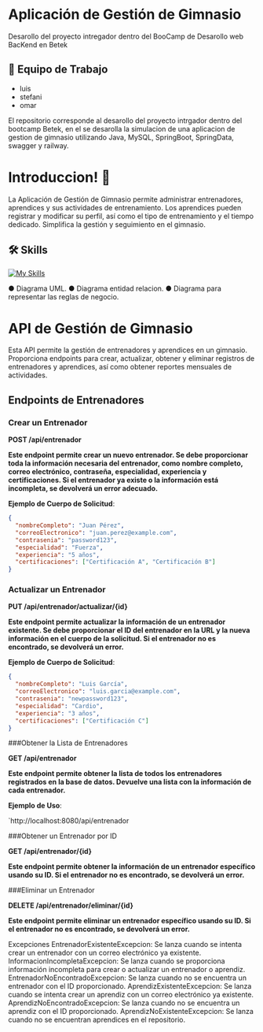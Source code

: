 
# Aplicación de Gestión de Gimnasio

Desarollo del proyecto intregador dentro del BooCamp de Desarollo web BacKend en Betek





## 📌 Equipo de Trabajo

- luis
- stefani
- omar
  
 El repositorio corresponde al desarollo del proyecto intrgador dentro del bootcamp Betek, en el se desarolla la simulacion de una aplicacion de gestion de gimnasio utilizando Java, MySQL, SpringBoot, SpringData, swagger y railway.



# Introduccion! 👋
La Aplicación de Gestión de Gimnasio permite administrar entrenadores, aprendices y sus actividades de entrenamiento. Los aprendices pueden registrar y modificar su perfil, así como el tipo de entrenamiento y el tiempo dedicado. Simplifica la gestión y seguimiento en el gimnasio.


## 🛠 Skills
[![My Skills](https://skillicons.dev/icons?i=java,spring,gradle,idea,mongodb,mysql,postman)](https://skillicons.dev)

● Diagrama UML.
● Diagrama entidad relacion.
● Diagrama para representar las reglas de negocio.


# API de Gestión de Gimnasio

Esta API permite la gestión de entrenadores y aprendices en un gimnasio. Proporciona endpoints para crear, actualizar, obtener y eliminar registros de entrenadores y aprendices, así como obtener reportes mensuales de actividades.

## Endpoints de Entrenadores

### Crear un Entrenador

**POST /api/entrenador**

**Este endpoint permite crear un nuevo entrenador. Se debe proporcionar toda la información necesaria del entrenador, como nombre completo, correo electrónico, contraseña, especialidad, experiencia y certificaciones. Si el entrenador ya existe o la información está incompleta, se devolverá un error adecuado.**

**Ejemplo de Cuerpo de Solicitud**:
```json
{
  "nombreCompleto": "Juan Pérez",
  "correoElectronico": "juan.perez@example.com",
  "contrasenia": "password123",
  "especialidad": "Fuerza",
  "experiencia": "5 años",
  "certificaciones": ["Certificación A", "Certificación B"]
}
```
### Actualizar un Entrenador

**PUT /api/entrenador/actualizar/{id}**

**Este endpoint permite actualizar la información de un entrenador existente. Se debe proporcionar el ID del entrenador en la URL y la nueva información en el cuerpo de la solicitud. Si el entrenador no es encontrado, se devolverá un error.**

**Ejemplo de Cuerpo de Solicitud**:
```json
{
  "nombreCompleto": "Luis García",
  "correoElectronico": "luis.garcia@example.com",
  "contrasenia": "newpassword123",
  "especialidad": "Cardio",
  "experiencia": "3 años",
  "certificaciones": ["Certificación C"]
}
```
###Obtener la Lista de Entrenadores

**GET /api/entrenador**

**Este endpoint permite obtener la lista de todos los entrenadores registrados en la base de datos. Devuelve una lista con la información de cada entrenador.**

**Ejemplo de Uso**:

`http://localhost:8080/api/entrenador

###Obtener un Entrenador por ID

**GET /api/entrenador/{id}**

**Este endpoint permite obtener la información de un entrenador específico usando su ID. Si el entrenador no es encontrado, se devolverá un error.**


###Eliminar un Entrenador

**DELETE /api/entrenador/eliminar/{id}**

**Este endpoint permite eliminar un entrenador específico usando su ID. Si el entrenador no es encontrado, se devolverá un error.**

Excepciones
EntrenadorExistenteExcepcion: Se lanza cuando se intenta crear un entrenador con un correo electrónico ya existente.
InformacionIncompletaExcepcion: Se lanza cuando se proporciona información incompleta para crear o actualizar un entrenador o aprendiz.
EntrenadorNoEncontradoExcepcion: Se lanza cuando no se encuentra un entrenador con el ID proporcionado.
AprendizExistenteExcepcion: Se lanza cuando se intenta crear un aprendiz con un correo electrónico ya existente.
AprendizNoEncontradoExcepcion: Se lanza cuando no se encuentra un aprendiz con el ID proporcionado.
AprendizNoExistenteExcepcion: Se lanza cuando no se encuentran aprendices en el repositorio.

